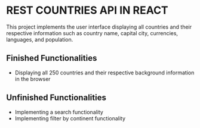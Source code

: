 # REST COUNTRIES API IN REACT

This project implements the user interface displaying all countries and their respective information such as country name, capital city, currencies, languages, and population. 

## Finished Functionalities

* Displaying all 250 countries and their respective background information in the browser

## Unfinished Functionalities

* Implementing a search functionality
* Implementing filter by continent functionality
